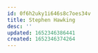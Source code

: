 ```yaml
---
id: 0f6h2uky1i646s8c7oes34v
title: Stephen Hawking
desc: ''
updated: 1652346386441
created: 1652346374264
---
```


